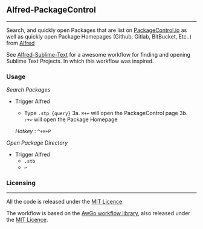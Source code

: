 ## Alfred-PackageControl
--------------------------

Search, and quickly open Packages that are list on [PackageControl.io](https://packagecontrol.io) as well as quickly open Package Homepages (Github, Gitlab, BitBucket, Etc..) from [Alfred](https://www.alfredforum.com)

See [Alfred-Sublime-Text](https://github.com/deanishe/alfred-sublime-text) for a awesome workflow for finding and opening Sublime Text Projects. In which this workflow was inspired.


### Usage

*Search Packages*
- Trigger Alfred
  - Type `.stp {query}`
3a. `⌘+↩` will open the PackageControl page
3b. `⇧+↩` will open the Package Homepage
  
  *Hotkey* : `^+⌘+P`

*Open Package Directory*
- Trigger Alfred
  - `.stb`
  - `↩`



### Licensing
---------

All the code is released under the [MIT Licence][mit].

The workflow is based on the [AwGo workflow library][awgo], also released under the [MIT Licence][mit].

[forum]: https://www.alfredforum.com
[awgo]: https://github.com/deanishe/awgo
[awesome]: https://fontawesome.com
[matcom]: https://materialdesignicons.com/
[mit]: http://opensource.org/licenses/MIT
[catalina]: https://github.com/deanishe/awgo/wiki/Catalina
